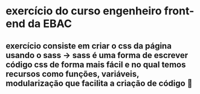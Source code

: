# exercício do curso engenheiro front-end da EBAC

## exercício consiste em criar o css da página usando o sass -> sass é uma forma de escrever código css de forma mais fácil e no qual temos recursos como funções, variáveis, modularização que facilita a criação de código 🚀
